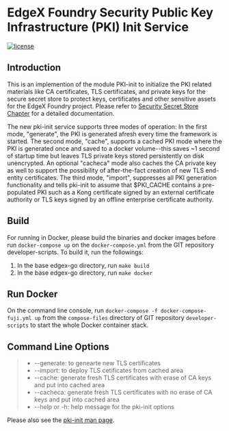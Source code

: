 # EdgeX Foundry Security Public Key Infrastructure (PKI) Init Service

[![license](https://img.shields.io/badge/license-Apache%20v2.0-blue.svg)](LICENSE)

## Introduction

This is an implemention of the module PKI-init to initialize the PKI related materials like CA certificates, TLS certificates, and private keys for the secure secret store to protect keys, certificates and other sensitive assets for the EdgeX Foundry project. Please refer to [Security Secret Store Chapter](https://docs.edgexfoundry.org/Ch-SecretStore.html) for a detailed documentation.

The new pki-init service supports three modes of operation: In the first mode, "generate", the PKI is generated afresh every time the framework is started.  The second mode, "cache", supports a cached PKI mode where the PKI is generated once and saved to a docker volume--this saves ~1 second of startup time but leaves TLS private keys stored persistently on disk unencrypted.  An optional "cacheca" mode also caches the CA private key as well to support the possibility of after-the-fact creation of new TLS end-entity certificates.  The third mode, "import", suppresses all PKI generation functionality and tells pki-init to assume that $PKI_CACHE contains a pre-populated PKI such as a Kong certificate signed by an external certificate authority or TLS keys signed by an offline enterprise certificate authority.

## Build

For running in Docker, please build the binaries and docker images before run `docker-compose up` on the `docker-compose.yml` from the GIT repository developer-scripts.  To build it, run the followings:

1. In the base edgex-go directory, run `make build`
2. In the base edgex-go directory, run `make docker`

## Run Docker

On the command line console, run `docker-compose -f docker-compose-fuji.yml up` from the `compose-files` directory of GIT repository `developer-scripts` to start the whole Docker container stack.

## Command Line Options

> * --generate: to genearte new TLS certificates
> * --import: to deploy TLS cetificates from cached area
> * --cache: generate fresh TLS certificates with erase of CA keys and put into cached area
> * --cacheca: generate fresh TLS certificates with no erase of CA keys and put into cached area
> * --help or -h: help message for the pki-init options

Please also see the [pki-init man page](pki-init.1.md).
